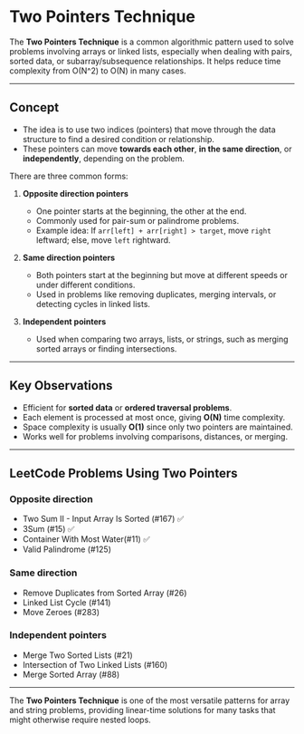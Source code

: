 # Two Pointers Technique

The **Two Pointers Technique** is a common algorithmic pattern used to solve problems involving arrays or linked lists, especially when dealing with pairs, sorted data, or subarray/subsequence relationships. It helps reduce time complexity from O(N^2) to O(N) in many cases.

---

## Concept

* The idea is to use two indices (pointers) that move through the data structure to find a desired condition or relationship.
* These pointers can move **towards each other**, **in the same direction**, or **independently**, depending on the problem.

There are three common forms:

1. **Opposite direction pointers**

   * One pointer starts at the beginning, the other at the end.
   * Commonly used for pair-sum or palindrome problems.
   * Example idea: If `arr[left] + arr[right] > target`, move `right` leftward; else, move `left` rightward.

2. **Same direction pointers**

   * Both pointers start at the beginning but move at different speeds or under different conditions.
   * Used in problems like removing duplicates, merging intervals, or detecting cycles in linked lists.

3. **Independent pointers**

   * Used when comparing two arrays, lists, or strings, such as merging sorted arrays or finding intersections.

---

## Key Observations

* Efficient for **sorted data** or **ordered traversal problems**.
* Each element is processed at most once, giving **O(N)** time complexity.
* Space complexity is usually **O(1)** since only two pointers are maintained.
* Works well for problems involving comparisons, distances, or merging.

---

## LeetCode Problems Using Two Pointers

### Opposite direction

* Two Sum II - Input Array Is Sorted (#167) ✅
* 3Sum (#15) ✅
* Container With Most Water(#11) ✅
* Valid Palindrome (#125)

### Same direction

* Remove Duplicates from Sorted Array (#26)
* Linked List Cycle (#141)
* Move Zeroes (#283)

### Independent pointers

* Merge Two Sorted Lists (#21)
* Intersection of Two Linked Lists (#160)
* Merge Sorted Array (#88)

---

The **Two Pointers Technique** is one of the most versatile patterns for array and string problems, providing linear-time solutions for many tasks that might otherwise require nested loops.
